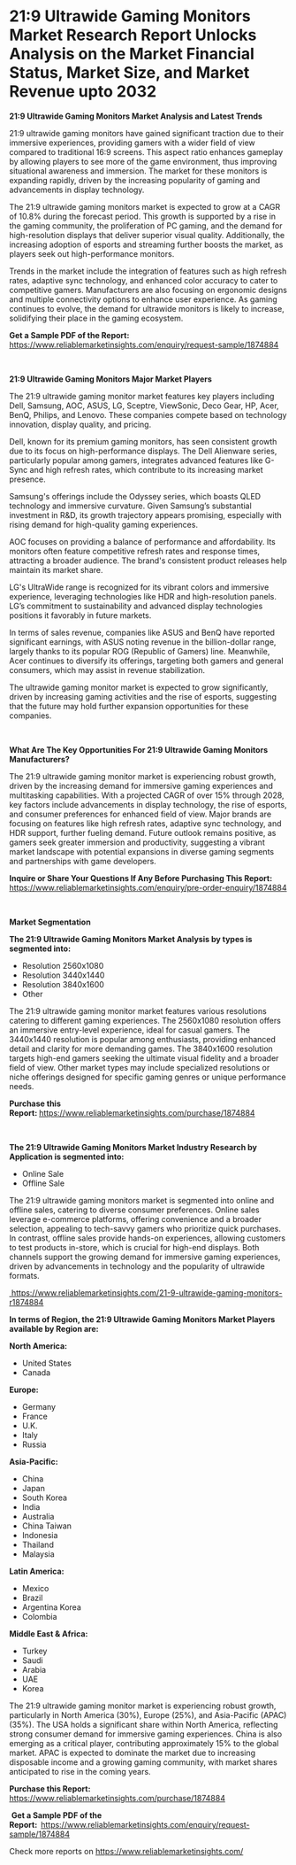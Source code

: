 <p><h1>21:9 Ultrawide Gaming Monitors Market Research Report Unlocks Analysis on the Market Financial Status, Market Size, and Market Revenue upto 2032</h1></p><p><strong>21:9 Ultrawide Gaming Monitors Market Analysis and Latest Trends</strong></p>
<p><p>21:9 ultrawide gaming monitors have gained significant traction due to their immersive experiences, providing gamers with a wider field of view compared to traditional 16:9 screens. This aspect ratio enhances gameplay by allowing players to see more of the game environment, thus improving situational awareness and immersion. The market for these monitors is expanding rapidly, driven by the increasing popularity of gaming and advancements in display technology.</p><p>The 21:9 ultrawide gaming monitors market is expected to grow at a CAGR of 10.8% during the forecast period. This growth is supported by a rise in the gaming community, the proliferation of PC gaming, and the demand for high-resolution displays that deliver superior visual quality. Additionally, the increasing adoption of esports and streaming further boosts the market, as players seek out high-performance monitors. </p><p>Trends in the market include the integration of features such as high refresh rates, adaptive sync technology, and enhanced color accuracy to cater to competitive gamers. Manufacturers are also focusing on ergonomic designs and multiple connectivity options to enhance user experience. As gaming continues to evolve, the demand for ultrawide monitors is likely to increase, solidifying their place in the gaming ecosystem.</p></p>
<p><strong>Get a Sample PDF of the Report:&nbsp;</strong> <a href="https://www.reliablemarketinsights.com/enquiry/request-sample/1874884?utm_campaign=2206&utm_medium=2&utm_source=Github&utm_content=ia&utm_term=05042025&utm_id=219-ultrawide-gaming-monitors">https://www.reliablemarketinsights.com/enquiry/request-sample/1874884</a></p>
<p>&nbsp;</p>
<p><strong>21:9 Ultrawide Gaming Monitors Major Market Players</strong></p>
<p><p>The 21:9 ultrawide gaming monitor market features key players including Dell, Samsung, AOC, ASUS, LG, Sceptre, ViewSonic, Deco Gear, HP, Acer, BenQ, Philips, and Lenovo. These companies compete based on technology innovation, display quality, and pricing.</p><p>Dell, known for its premium gaming monitors, has seen consistent growth due to its focus on high-performance displays. The Dell Alienware series, particularly popular among gamers, integrates advanced features like G-Sync and high refresh rates, which contribute to its increasing market presence.</p><p>Samsung's offerings include the Odyssey series, which boasts QLED technology and immersive curvature. Given Samsung’s substantial investment in R&D, its growth trajectory appears promising, especially with rising demand for high-quality gaming experiences. </p><p>AOC focuses on providing a balance of performance and affordability. Its monitors often feature competitive refresh rates and response times, attracting a broader audience. The brand's consistent product releases help maintain its market share.</p><p>LG's UltraWide range is recognized for its vibrant colors and immersive experience, leveraging technologies like HDR and high-resolution panels. LG’s commitment to sustainability and advanced display technologies positions it favorably in future markets.</p><p>In terms of sales revenue, companies like ASUS and BenQ have reported significant earnings, with ASUS noting revenue in the billion-dollar range, largely thanks to its popular ROG (Republic of Gamers) line. Meanwhile, Acer continues to diversify its offerings, targeting both gamers and general consumers, which may assist in revenue stabilization.</p><p>The ultrawide gaming monitor market is expected to grow significantly, driven by increasing gaming activities and the rise of esports, suggesting that the future may hold further expansion opportunities for these companies.</p></p>
<p>&nbsp;</p>
<p><strong>What Are The Key Opportunities For 21:9 Ultrawide Gaming Monitors Manufacturers?</strong></p>
<p><p>The 21:9 ultrawide gaming monitor market is experiencing robust growth, driven by the increasing demand for immersive gaming experiences and multitasking capabilities. With a projected CAGR of over 15% through 2028, key factors include advancements in display technology, the rise of esports, and consumer preferences for enhanced field of view. Major brands are focusing on features like high refresh rates, adaptive sync technology, and HDR support, further fueling demand. Future outlook remains positive, as gamers seek greater immersion and productivity, suggesting a vibrant market landscape with potential expansions in diverse gaming segments and partnerships with game developers.</p></p>
<p><strong>Inquire or Share Your Questions If Any Before Purchasing This Report:</strong> <a href="https://www.reliablemarketinsights.com/enquiry/pre-order-enquiry/1874884?utm_campaign=2206&utm_medium=2&utm_source=Github&utm_content=ia&utm_term=05042025&utm_id=219-ultrawide-gaming-monitors">https://www.reliablemarketinsights.com/enquiry/pre-order-enquiry/1874884</a></p>
<p>&nbsp;</p>
<p><strong>Market Segmentation</strong></p>
<p><strong>The 21:9 Ultrawide Gaming Monitors Market Analysis by types is segmented into:</strong></p>
<p><ul><li>Resolution 2560x1080</li><li>Resolution 3440x1440</li><li>Resolution 3840x1600</li><li>Other</li></ul></p>
<p><p>The 21:9 ultrawide gaming monitor market features various resolutions catering to different gaming experiences. The 2560x1080 resolution offers an immersive entry-level experience, ideal for casual gamers. The 3440x1440 resolution is popular among enthusiasts, providing enhanced detail and clarity for more demanding games. The 3840x1600 resolution targets high-end gamers seeking the ultimate visual fidelity and a broader field of view. Other market types may include specialized resolutions or niche offerings designed for specific gaming genres or unique performance needs.</p></p>
<p><strong>Purchase this Report:&nbsp;</strong><a href="https://www.reliablemarketinsights.com/purchase/1874884?utm_campaign=2206&utm_medium=2&utm_source=Github&utm_content=ia&utm_term=05042025&utm_id=219-ultrawide-gaming-monitors">https://www.reliablemarketinsights.com/purchase/1874884</a></p>
<p>&nbsp;</p>
<p><strong>The 21:9 Ultrawide Gaming Monitors Market Industry Research by Application is segmented into:</strong></p>
<p><ul><li>Online Sale</li><li>Offline Sale</li></ul></p>
<p><p>The 21:9 ultrawide gaming monitors market is segmented into online and offline sales, catering to diverse consumer preferences. Online sales leverage e-commerce platforms, offering convenience and a broader selection, appealing to tech-savvy gamers who prioritize quick purchases. In contrast, offline sales provide hands-on experiences, allowing customers to test products in-store, which is crucial for high-end displays. Both channels support the growing demand for immersive gaming experiences, driven by advancements in technology and the popularity of ultrawide formats.</p></p>
<p><a href="https://www.reliablemarketinsights.com/21-9-ultrawide-gaming-monitors-r1874884?utm_campaign=2206&utm_medium=2&utm_source=Github&utm_content=ia&utm_term=05042025&utm_id=219-ultrawide-gaming-monitors">&nbsp;https://www.reliablemarketinsights.com/21-9-ultrawide-gaming-monitors-r1874884</a></p>
<p><strong>In terms of Region, the 21:9 Ultrawide Gaming Monitors Market Players available by Region are:</strong></p>
<p>
    <p> <strong> North America: </strong>
        <ul>
            <li>United States</li>
            <li>Canada</li>
        </ul>
        </p> 
    <p> <strong> Europe: </strong>
        <ul>
            <li>Germany</li>
            <li>France</li>
            <li>U.K.</li>
            <li>Italy</li>
            <li>Russia</li>
        </ul>
        </p> 
    <p> <strong> Asia-Pacific: </strong>
        <ul>
            <li>China</li>
            <li>Japan</li>
            <li>South Korea</li>
            <li>India</li>
            <li>Australia</li>
            <li>China Taiwan</li>
            <li>Indonesia</li>
            <li>Thailand</li>
            <li>Malaysia</li>
        </ul>
        </p> 
    <p> <strong> Latin America: </strong>
        <ul>
            <li>Mexico</li>
            <li>Brazil</li>
            <li>Argentina Korea</li>
            <li>Colombia</li>
        </ul>
        </p> 
    <p> <strong> Middle East & Africa: </strong>
        <ul>
            <li>Turkey</li>
            <li>Saudi</li>
            <li>Arabia</li>
            <li>UAE</li>
            <li>Korea</li>
        </ul>
    </p>
    </p>
<p><p>The 21:9 ultrawide gaming monitor market is experiencing robust growth, particularly in North America (30%), Europe (25%), and Asia-Pacific (APAC) (35%). The USA holds a significant share within North America, reflecting strong consumer demand for immersive gaming experiences. China is also emerging as a critical player, contributing approximately 15% to the global market. APAC is expected to dominate the market due to increasing disposable income and a growing gaming community, with market shares anticipated to rise in the coming years.</p></p>
<p><strong>Purchase this Report: </strong><a href="https://www.reliablemarketinsights.com/purchase/1874884?utm_campaign=2206&utm_medium=2&utm_source=Github&utm_content=ia&utm_term=05042025&utm_id=219-ultrawide-gaming-monitors">https://www.reliablemarketinsights.com/purchase/1874884</a></p>
<p>&nbsp;<strong>Get a Sample PDF of the Report:&nbsp;&nbsp;</strong><a href="https://www.reliablemarketinsights.com/enquiry/request-sample/1874884?utm_campaign=2206&utm_medium=2&utm_source=Github&utm_content=ia&utm_term=05042025&utm_id=219-ultrawide-gaming-monitors">https://www.reliablemarketinsights.com/enquiry/request-sample/1874884</a></p>
<p><strong></strong></p>
<p>Check more reports on <a href="https://www.reliablemarketinsights.com/?utm_campaign=2206&utm_medium=2&utm_source=Github&utm_content=ia&utm_term=05042025&utm_id=219-ultrawide-gaming-monitors">https://www.reliablemarketinsights.com/</a></p>
